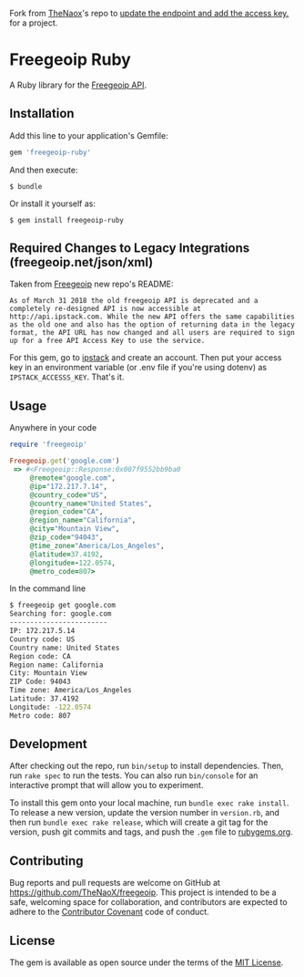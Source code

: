 Fork from [TheNaox](https://github.com/TheNaoX/freegeoip)'s repo to [update the endpoint and add the access key.](https://github.com/apilayer/freegeoip/#freegeoip---important-announcement) for a project.

# Freegeoip Ruby

A Ruby library for the [Freegeoip API](http://freegeoip.net).

## Installation

Add this line to your application's Gemfile:

```ruby
gem 'freegeoip-ruby'
```

And then execute:

    $ bundle

Or install it yourself as:

    $ gem install freegeoip-ruby

## Required Changes to Legacy Integrations (freegeoip.net/json/xml)

Taken from [Freegeoip](https://github.com/apilayer/freegeoip/#required-changes-to-legacy-integrations-freegeoipnetjsonxml) new repo's README:

```
As of March 31 2018 the old freegeoip API is deprecated and a completely re-designed API is now accessible at http://api.ipstack.com. While the new API offers the same capabilities as the old one and also has the option of returning data in the legacy format, the API URL has now changed and all users are required to sign up for a free API Access Key to use the service.
```

For this gem, go to [ipstack](https://ipstack.com/) and create an account. Then put your access key in an environment variable (or .env file if you're using dotenv) as `IPSTACK_ACCESSS_KEY`. That's it.

## Usage

Anywhere in your code

```ruby
require 'freegeoip'

Freegeoip.get('google.com')
 => #<Freegeoip::Response:0x007f9552bb9ba0
     @remote="google.com",
     @ip="172.217.7.14",
     @country_code="US",
     @country_name="United States",
     @region_code="CA",
     @region_name="California",
     @city="Mountain View",
     @zip_code="94043",
     @time_zone="America/Los_Angeles",
     @latitude=37.4192,
     @longitude=-122.0574,
     @metro_code=807>
```

In the command line

```bash
$ freegeoip get google.com
Searching for: google.com
------------------------
IP: 172.217.5.14
Country code: US
Country name: United States
Region code: CA
Region name: California
City: Mountain View
ZIP Code: 94043
Time zone: America/Los_Angeles
Latitude: 37.4192
Longitude: -122.0574
Metro code: 807
```

## Development

After checking out the repo, run `bin/setup` to install dependencies. Then, run `rake spec` to run the tests. You can also run `bin/console` for an interactive prompt that will allow you to experiment.

To install this gem onto your local machine, run `bundle exec rake install`. To release a new version, update the version number in `version.rb`, and then run `bundle exec rake release`, which will create a git tag for the version, push git commits and tags, and push the `.gem` file to [rubygems.org](https://rubygems.org).

## Contributing

Bug reports and pull requests are welcome on GitHub at https://github.com/TheNaoX/freegeoip. This project is intended to be a safe, welcoming space for collaboration, and contributors are expected to adhere to the [Contributor Covenant](http://contributor-covenant.org) code of conduct.


## License

The gem is available as open source under the terms of the [MIT License](http://opensource.org/licenses/MIT).
